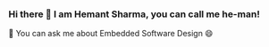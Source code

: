 ### Hi there 👋 I am Hemant Sharma, you can call me he-man!

💬 You can ask me about Embedded Software Design 😄
